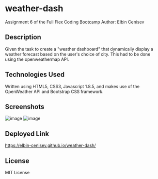 # weather-dash
Assignment 6 of the Full Flex Coding Bootcamp
Author: Elbin Cenisev

## Description
Given the task to create a "weather dashboard" that dynamically display a weather forecast based on the user's choice of city.
This had to be done using the openweathermap API.

## Technologies Used
Written using HTML5, CSS3, Javascript 1.8.5, and makes use of the OpenWeather API and Bootstrap CSS framework.

## Screenshots
![image](https://user-images.githubusercontent.com/75343776/124416149-589a4b00-dd24-11eb-9ffd-a84759858cc3.png)
![image](https://user-images.githubusercontent.com/75343776/126912872-9e275a21-b46e-46e7-b98d-728b02dbc500.png)

## Deployed Link
https://elbin-cenisev.github.io/weather-dash/

## License
MIT License
